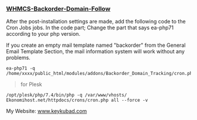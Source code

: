 ### [WHMCS-Backorder-Domain-Follow](https://github.com/keykubad/WHMCS-Backorder-Domain-Follow)

After the post-installation settings are made, add the following code to the Cron Jobs jobs. In the code part;
Change the part that says ea-php71 according to your php version.

If you create an empty mail template named "backorder" from the General Email Template Section, the mail information system will work without any problems.


    ea-php71 -q /home/xxxx/public_html/modules/addons/Backorder_Domain_Tracking/cron.php

> for Plesk

    /opt/plesk/php/7.4/bin/php -q /var/www/vhosts/ Ekonomihost.net/httpdocs/crons/cron.php all --force -v

My Website: www.keykubad.com
